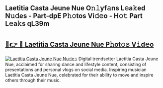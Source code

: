 ## Laetitia Casta Jeune Nue O𝚗𝚕yf𝚊ns L𝚎a𝚔ed N𝚞𝚍es - Part-dpE P𝚑𝚘tos Vi𝚍𝚎o - H𝚘𝚝 Part L𝚎a𝚔s qL39m

# <h2><a href="http://kfaclc.oniu.top/?m=Laetitia+Casta+Jeune+Nue">🔗👉 🔴 Laetitia Casta Jeune Nue P𝚑ot𝚘𝚜 V𝚒d𝚎o</a></h2>

[![Laetitia Casta Jeune Nue Nu𝚍e𝚜](https://i.imgur.com/0qMVB7G.gif)](http://kfaclc.oniu.top/?m=Laetitia+Casta+Jeune+Nue)
Digital trendsetter Laetitia Casta Jeune Nue, acclaimed for sharing dance and lifestyle content, consisting of presentations and personal vlogs on social media. Inspiring musician Laetitia Casta Jeune Nue, celebrated for their ability to move and inspire others through their music.  
